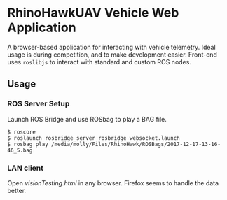# RhinoHawkUAV Vehicle Web Application

A browser-based application for interacting with vehicle telemetry.
Ideal usage is during competition, and to make development easier.
Front-end uses `roslibjs` to interact with standard and custom ROS nodes.

## Usage
### ROS Server Setup
Launch ROS Bridge and use ROSbag to play a BAG file. 
```
$ roscore
$ roslaunch rosbridge_server rosbridge_websocket.launch
$ rosbag play /media/molly/Files/RhinoHawk/ROSBags/2017-12-17-13-16-46_5.bag 
```

### LAN client
Open *visionTesting.html* in any browser. Firefox seems to handle the data better. 
